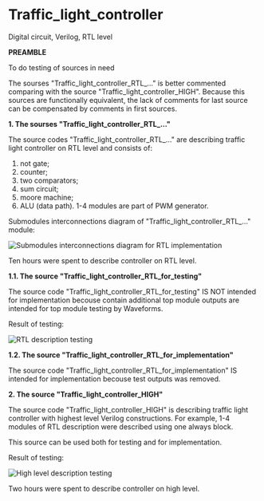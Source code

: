 # Traffic_light_controller
Digital circuit, Verilog, RTL level

**PREAMBLE** 

To do testing of sources in need   

The sourses "Traffic_light_controller_RTL_..." is better commented comparing with the source "Traffic_light_controller_HIGH". Because this sources are functionally equivalent, the lack of comments for last source can be compensated by comments in first sources.  

**1. The sourses "Traffic_light_controller_RTL_..."**

The source codes "Traffic_light_controller_RTL_..." are describing traffic light controller on RTL level and consists of:
1) not gate; 
2) counter;
3) two comparators;
4) sum circuit;
5) moore machine;
6) ALU (data path).
1-4 modules are part of PWM generator.
 
Submodules interconnections diagram of "Traffic_light_controller_RTL_..." module:

![Submodules interconnections diagram for RTL implementation](https://github.com/user-attachments/assets/be9ea7eb-935d-4b9f-b66e-452712a6958d)

Ten hours were spent to describe controller on RTL level. 

**1.1. The source "Traffic_light_controller_RTL_for_testing"**

The source code "Traffic_light_controller_RTL_for_testing" IS NOT intended for implementation becouse contain additional top module outputs are intended for top module testing by Waveforms.

Result of testing:

![RTL description testing](https://github.com/user-attachments/assets/9cb02b07-31c9-4fab-8aa9-f4082107d8c0)

**1.2. The source "Traffic_light_controller_RTL_for_implementation"**

The source code "Traffic_light_controller_RTL_for_implementation" IS intended for implementation becouse test outputs was removed.

**2. The source "Traffic_light_controller_HIGH"**

The source code "Traffic_light_controller_HIGH" is describing traffic light controller with highest level Verilog constructions.
For example, 1-4 modules of RTL description were described using one always block.

This source can be used both for testing and for implementation.

Result of testing:

![High level description testing](https://github.com/user-attachments/assets/de25708e-30f1-4132-b3db-55a08c1cd255)

Two hours were spent to describe controller on high level. 





